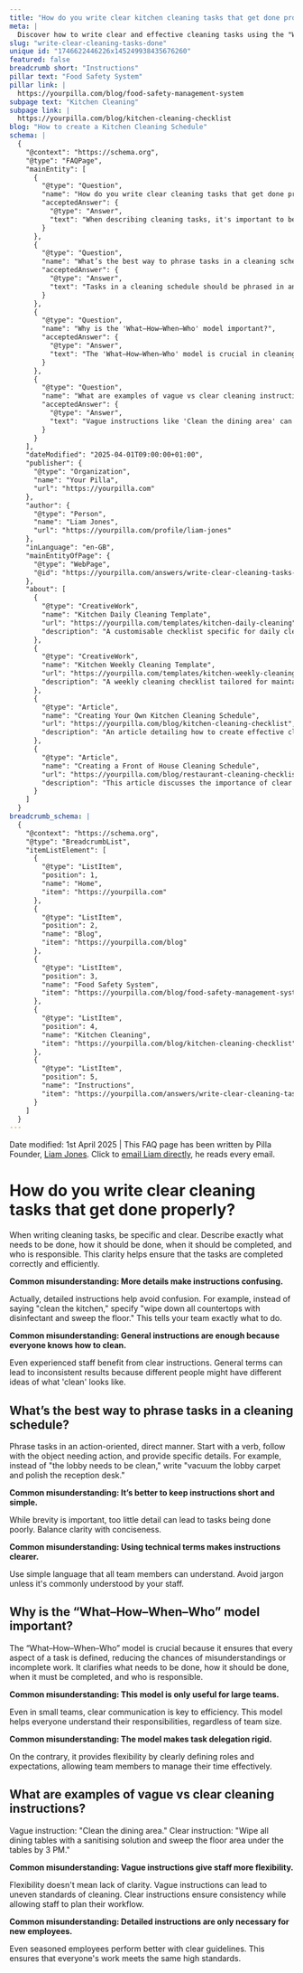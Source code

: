 ```yaml
---
title: "How do you write clear kitchen cleaning tasks that get done properly?"
meta: |
  Discover how to write clear and effective cleaning tasks using the "What–How–When–Who" model to ensure tasks are completed accurately and efficiently.
slug: "write-clear-cleaning-tasks-done"
unique id: "1746622446226x145249938435676260"
featured: false
breadcrumb short: "Instructions"
pillar text: "Food Safety System"
pillar link: |
  https://yourpilla.com/blog/food-safety-management-system
subpage text: "Kitchen Cleaning"
subpage link: |
  https://yourpilla.com/blog/kitchen-cleaning-checklist
blog: "How to create a Kitchen Cleaning Schedule"
schema: |
  {
    "@context": "https://schema.org",
    "@type": "FAQPage",
    "mainEntity": [
      {
        "@type": "Question",
        "name": "How do you write clear cleaning tasks that get done properly?",
        "acceptedAnswer": {
          "@type": "Answer",
          "text": "When describing cleaning tasks, it's important to be specific and clear about what needs to be done, how it should be carried out, when it should be completed, and who is responsible. For example, instead of just saying 'clean the kitchen,' specify tasks like wiping down all countertops with disinfectant and sweeping the floor. Details like these help ensure tasks are performed correctly and consistently."
        }
      },
      {
        "@type": "Question",
        "name": "What’s the best way to phrase tasks in a cleaning schedule?",
        "acceptedAnswer": {
          "@type": "Answer",
          "text": "Tasks in a cleaning schedule should be phrased in an action-oriented and direct manner. Starting tasks with a verb, specifying the object, and adding details provide clarity. For example, wording like 'vacuum the lobby carpet and polish the reception desk' is effective and guides staff precisely on what to do."
        }
      },
      {
        "@type": "Question",
        "name": "Why is the 'What–How–When–Who' model important?",
        "acceptedAnswer": {
          "@type": "Answer",
          "text": "The 'What–How–When–Who' model is crucial in cleaning tasks as it reduces misunderstandings and incomplete work. This model ensures every aspect of a task is clearly defined, which helps in clarifying responsibilities and managing timelines across any team size, ensuring efficiency and effectiveness."
        }
      },
      {
        "@type": "Question",
        "name": "What are examples of vague vs clear cleaning instructions?",
        "acceptedAnswer": {
          "@type": "Answer",
          "text": "Vague instructions like 'Clean the dining area' can lead to inconsistent standards. A clear instruction such as 'Wipe all dining tables with a sanitising solution and sweep the floor area under the tables by 3 PM' ensures consistency and allows staff to plan their workflow effectively."
        }
      }
    ],
    "dateModified": "2025-04-01T09:00:00+01:00",
    "publisher": {
      "@type": "Organization",
      "name": "Your Pilla",
      "url": "https://yourpilla.com"
    },
    "author": {
      "@type": "Person",
      "name": "Liam Jones",
      "url": "https://yourpilla.com/profile/liam-jones"
    },
    "inLanguage": "en-GB",
    "mainEntityOfPage": {
      "@type": "WebPage",
      "@id": "https://yourpilla.com/answers/write-clear-cleaning-tasks-done"
    },
    "about": [
      {
        "@type": "CreativeWork",
        "name": "Kitchen Daily Cleaning Template",
        "url": "https://yourpilla.com/templates/kitchen-daily-cleaning",
        "description": "A customisable checklist specific for daily cleaning requirements in kitchen areas."
      },
      {
        "@type": "CreativeWork",
        "name": "Kitchen Weekly Cleaning Template",
        "url": "https://yourpilla.com/templates/kitchen-weekly-cleaning",
        "description": "A weekly cleaning checklist tailored for maintaining hygiene and order in kitchen spaces."
      },
      {
        "@type": "Article",
        "name": "Creating Your Own Kitchen Cleaning Schedule",
        "url": "https://yourpilla.com/blog/kitchen-cleaning-checklist",
        "description": "An article detailing how to create effective cleaning schedules for kitchen spaces."
      },
      {
        "@type": "Article",
        "name": "Creating a Front of House Cleaning Schedule",
        "url": "https://yourpilla.com/blog/restaurant-cleaning-checklists",
        "description": "This article discusses the importance of clear and detailed front of house cleaning checklists in restaurants."
      }
    ]
  }
breadcrumb_schema: |
  {
    "@context": "https://schema.org",
    "@type": "BreadcrumbList",
    "itemListElement": [
      {
        "@type": "ListItem",
        "position": 1,
        "name": "Home",
        "item": "https://yourpilla.com"
      },
      {
        "@type": "ListItem",
        "position": 2,
        "name": "Blog",
        "item": "https://yourpilla.com/blog"
      },
      {
        "@type": "ListItem",
        "position": 3,
        "name": "Food Safety System",
        "item": "https://yourpilla.com/blog/food-safety-management-system"
      },
      {
        "@type": "ListItem",
        "position": 4,
        "name": "Kitchen Cleaning",
        "item": "https://yourpilla.com/blog/kitchen-cleaning-checklist"
      },
      {
        "@type": "ListItem",
        "position": 5,
        "name": "Instructions",
        "item": "https://yourpilla.com/answers/write-clear-cleaning-tasks-done"
      }
    ]
  }
---
```


Date modified: 1st April 2025 | This FAQ page has been written by Pilla Founder, [Liam Jones](https://yourpilla.com/profile/liam-jones). Click to [email Liam directly](https://mailto:liam@yourpilla.com), he reads every email.

# How do you write clear cleaning tasks that get done properly?

When writing cleaning tasks, be specific and clear. Describe exactly what needs to be done, how it should be done, when it should be completed, and who is responsible. This clarity helps ensure that the tasks are completed correctly and efficiently.

**Common misunderstanding: More details make instructions confusing.**

Actually, detailed instructions help avoid confusion. For example, instead of saying "clean the kitchen," specify "wipe down all countertops with disinfectant and sweep the floor." This tells your team exactly what to do.

**Common misunderstanding: General instructions are enough because everyone knows how to clean.**

Even experienced staff benefit from clear instructions. General terms can lead to inconsistent results because different people might have different ideas of what 'clean' looks like.

## What’s the best way to phrase tasks in a cleaning schedule?

Phrase tasks in an action-oriented, direct manner. Start with a verb, follow with the object needing action, and provide specific details. For example, instead of "the lobby needs to be clean," write "vacuum the lobby carpet and polish the reception desk."

**Common misunderstanding: It’s better to keep instructions short and simple.**

While brevity is important, too little detail can lead to tasks being done poorly. Balance clarity with conciseness.

**Common misunderstanding: Using technical terms makes instructions clearer.**

Use simple language that all team members can understand. Avoid jargon unless it's commonly understood by your staff.

## Why is the “What–How–When–Who” model important?

The “What–How–When–Who” model is crucial because it ensures that every aspect of a task is defined, reducing the chances of misunderstandings or incomplete work. It clarifies what needs to be done, how it should be done, when it must be completed, and who is responsible.

**Common misunderstanding: This model is only useful for large teams.**

Even in small teams, clear communication is key to efficiency. This model helps everyone understand their responsibilities, regardless of team size.

**Common misunderstanding: The model makes task delegation rigid.**

On the contrary, it provides flexibility by clearly defining roles and expectations, allowing team members to manage their time effectively.

## What are examples of vague vs clear cleaning instructions?

Vague instruction: "Clean the dining area." Clear instruction: "Wipe all dining tables with a sanitising solution and sweep the floor area under the tables by 3 PM."

**Common misunderstanding: Vague instructions give staff more flexibility.**

Flexibility doesn't mean lack of clarity. Vague instructions can lead to uneven standards of cleaning. Clear instructions ensure consistency while allowing staff to plan their workflow.

**Common misunderstanding: Detailed instructions are only necessary for new employees.**

Even seasoned employees perform better with clear guidelines. This ensures that everyone's work meets the same high standards.